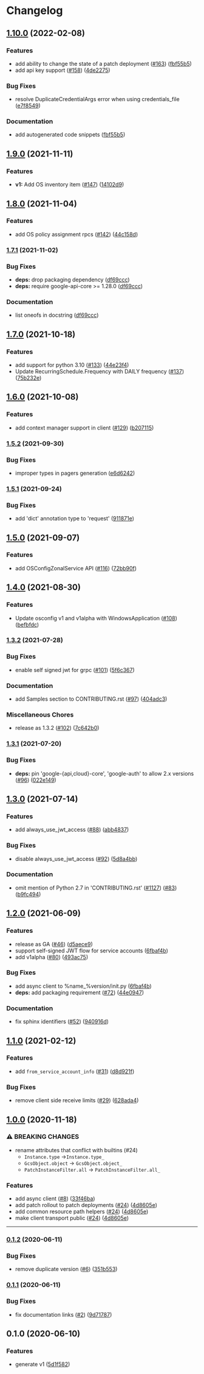 # Changelog

## [1.10.0](https://github.com/googleapis/python-os-config/compare/v1.9.0...v1.10.0) (2022-02-08)


### Features

* add ability to change the state of a patch deployment ([#163](https://github.com/googleapis/python-os-config/issues/163)) ([fbf55b5](https://github.com/googleapis/python-os-config/commit/fbf55b5abbe63d946d9fea4a335a9edd5495ad86))
* add api key support ([#158](https://github.com/googleapis/python-os-config/issues/158)) ([4de2275](https://github.com/googleapis/python-os-config/commit/4de22754f2d45bfce7c20b97f0a6a6a2f30b7a97))


### Bug Fixes

* resolve DuplicateCredentialArgs error when using credentials_file ([e7f8549](https://github.com/googleapis/python-os-config/commit/e7f854968db11231c3f5a8d4469e66a9cfc196e3))


### Documentation

* add autogenerated code snippets ([fbf55b5](https://github.com/googleapis/python-os-config/commit/fbf55b5abbe63d946d9fea4a335a9edd5495ad86))

## [1.9.0](https://www.github.com/googleapis/python-os-config/compare/v1.8.0...v1.9.0) (2021-11-11)


### Features

* **v1:** Add OS inventory item ([#147](https://www.github.com/googleapis/python-os-config/issues/147)) ([14102d9](https://www.github.com/googleapis/python-os-config/commit/14102d97b78f5d9c10aca07452f11112d53a1788))

## [1.8.0](https://www.github.com/googleapis/python-os-config/compare/v1.7.1...v1.8.0) (2021-11-04)


### Features

* add OS policy assignment rpcs ([#142](https://www.github.com/googleapis/python-os-config/issues/142)) ([44c158d](https://www.github.com/googleapis/python-os-config/commit/44c158dd19c4329678e170733377494821ca955f))

### [1.7.1](https://www.github.com/googleapis/python-os-config/compare/v1.7.0...v1.7.1) (2021-11-02)


### Bug Fixes

* **deps:** drop packaging dependency ([df69ccc](https://www.github.com/googleapis/python-os-config/commit/df69ccc66f45ccb4e94fbe8251c3f58e744fcf6b))
* **deps:** require google-api-core >= 1.28.0 ([df69ccc](https://www.github.com/googleapis/python-os-config/commit/df69ccc66f45ccb4e94fbe8251c3f58e744fcf6b))


### Documentation

* list oneofs in docstring ([df69ccc](https://www.github.com/googleapis/python-os-config/commit/df69ccc66f45ccb4e94fbe8251c3f58e744fcf6b))

## [1.7.0](https://www.github.com/googleapis/python-os-config/compare/v1.6.0...v1.7.0) (2021-10-18)


### Features

* add support for python 3.10 ([#133](https://www.github.com/googleapis/python-os-config/issues/133)) ([44e23f4](https://www.github.com/googleapis/python-os-config/commit/44e23f4b82fad2079b79366670b8a14002a37d68))
* Update RecurringSchedule.Frequency with DAILY frequency ([#137](https://www.github.com/googleapis/python-os-config/issues/137)) ([75b232e](https://www.github.com/googleapis/python-os-config/commit/75b232e9ca86beeb6a9d2a9f45629e2ffa458c6d))

## [1.6.0](https://www.github.com/googleapis/python-os-config/compare/v1.5.2...v1.6.0) (2021-10-08)


### Features

* add context manager support in client ([#129](https://www.github.com/googleapis/python-os-config/issues/129)) ([b207115](https://www.github.com/googleapis/python-os-config/commit/b207115ed97544585c5f0dc7512d71fd94b5aae2))

### [1.5.2](https://www.github.com/googleapis/python-os-config/compare/v1.5.1...v1.5.2) (2021-09-30)


### Bug Fixes

* improper types in pagers generation ([e6d6242](https://www.github.com/googleapis/python-os-config/commit/e6d62422e555f33cd5107eb59073c8d88d292681))

### [1.5.1](https://www.github.com/googleapis/python-os-config/compare/v1.5.0...v1.5.1) (2021-09-24)


### Bug Fixes

* add 'dict' annotation type to 'request' ([911871e](https://www.github.com/googleapis/python-os-config/commit/911871e8154fdb16a6e182764563864cf2235153))

## [1.5.0](https://www.github.com/googleapis/python-os-config/compare/v1.4.0...v1.5.0) (2021-09-07)


### Features

* add OSConfigZonalService API ([#116](https://www.github.com/googleapis/python-os-config/issues/116)) ([72bb90f](https://www.github.com/googleapis/python-os-config/commit/72bb90f67be410d981854f9a5f34fd31b1934693))

## [1.4.0](https://www.github.com/googleapis/python-os-config/compare/v1.3.2...v1.4.0) (2021-08-30)


### Features

* Update osconfig v1 and v1alpha with WindowsApplication ([#108](https://www.github.com/googleapis/python-os-config/issues/108)) ([befbfdc](https://www.github.com/googleapis/python-os-config/commit/befbfdcd6bffdc402330bd0b715593ac788bd3b0))

### [1.3.2](https://www.github.com/googleapis/python-os-config/compare/v1.3.1...v1.3.2) (2021-07-28)


### Bug Fixes

* enable self signed jwt for grpc ([#101](https://www.github.com/googleapis/python-os-config/issues/101)) ([5f6c367](https://www.github.com/googleapis/python-os-config/commit/5f6c367753fb780f15ff38245b2c85387e01965e))


### Documentation

* add Samples section to CONTRIBUTING.rst ([#97](https://www.github.com/googleapis/python-os-config/issues/97)) ([404adc3](https://www.github.com/googleapis/python-os-config/commit/404adc3419aaa40b0b66f55fc3ed92758287816b))


### Miscellaneous Chores

* release as 1.3.2 ([#102](https://www.github.com/googleapis/python-os-config/issues/102)) ([7c642b0](https://www.github.com/googleapis/python-os-config/commit/7c642b0eb32171275ee47db7ab64900176d0a4a1))

### [1.3.1](https://www.github.com/googleapis/python-os-config/compare/v1.3.0...v1.3.1) (2021-07-20)


### Bug Fixes

* **deps:** pin 'google-{api,cloud}-core', 'google-auth' to allow 2.x versions ([#96](https://www.github.com/googleapis/python-os-config/issues/96)) ([022e149](https://www.github.com/googleapis/python-os-config/commit/022e149322e719465f1b0b66850def2b94c42eb1))

## [1.3.0](https://www.github.com/googleapis/python-os-config/compare/v1.2.0...v1.3.0) (2021-07-14)


### Features

* add always_use_jwt_access ([#88](https://www.github.com/googleapis/python-os-config/issues/88)) ([abb4837](https://www.github.com/googleapis/python-os-config/commit/abb48378d71deab058958c3b3b1efff5c253c99e))


### Bug Fixes

* disable always_use_jwt_access ([#92](https://www.github.com/googleapis/python-os-config/issues/92)) ([5d8a4bb](https://www.github.com/googleapis/python-os-config/commit/5d8a4bb9ef477f8fd81344fbd02631ac31660169))


### Documentation

* omit mention of Python 2.7 in 'CONTRIBUTING.rst' ([#1127](https://www.github.com/googleapis/python-os-config/issues/1127)) ([#83](https://www.github.com/googleapis/python-os-config/issues/83)) ([b9fc494](https://www.github.com/googleapis/python-os-config/commit/b9fc4948a320fcf6a7154a2c7a1476cc78736c4d))

## [1.2.0](https://www.github.com/googleapis/python-os-config/compare/v1.1.0...v1.2.0) (2021-06-09)


### Features

* release as GA ([#46](https://www.github.com/googleapis/python-os-config/issues/46)) ([d5aece9](https://www.github.com/googleapis/python-os-config/commit/d5aece996ff225dc747e7c59978576bfcb79a3d1))
* support self-signed JWT flow for service accounts ([6fbaf4b](https://www.github.com/googleapis/python-os-config/commit/6fbaf4bb16b0bb381edf13957b85297c1659a206))
* add v1alpha ([#80](https://www.github.com/googleapis/python-os-config/issues/80)) ([493ac75](https://www.github.com/googleapis/python-os-config/commit/493ac75a5fec0185fa15415fe4feffe0c36ca7e9))


### Bug Fixes

* add async client to %name_%version/init.py ([6fbaf4b](https://www.github.com/googleapis/python-os-config/commit/6fbaf4bb16b0bb381edf13957b85297c1659a206))
* **deps:** add packaging requirement ([#72](https://www.github.com/googleapis/python-os-config/issues/72)) ([44e0947](https://www.github.com/googleapis/python-os-config/commit/44e09479922f8569b8d95657009e7c806eb101f9))


### Documentation

* fix sphinx identifiers ([#52](https://www.github.com/googleapis/python-os-config/issues/52)) ([940916d](https://www.github.com/googleapis/python-os-config/commit/940916de78ac19bea3f63f75ce073648f920c70b))

## [1.1.0](https://www.github.com/googleapis/python-os-config/compare/v1.0.0...v1.1.0) (2021-02-12)


### Features

* add `from_service_account_info` ([#31](https://www.github.com/googleapis/python-os-config/issues/31)) ([d8d921f](https://www.github.com/googleapis/python-os-config/commit/d8d921fc28d294039c574e4dc327fbe1caa27337))


### Bug Fixes

* remove client side receive limits  ([#29](https://www.github.com/googleapis/python-os-config/issues/29)) ([628ada4](https://www.github.com/googleapis/python-os-config/commit/628ada4004b1add04f5c2d95b9b1cad48616cf2c))

## [1.0.0](https://www.github.com/googleapis/python-os-config/compare/v0.1.2...v1.0.0) (2020-11-18)


### ⚠ BREAKING CHANGES

* rename attributes that conflict with builtins (#24)
    * `Instance.type` ->`Instance.type_`
    * `GcsObject.object` -> `GcsObject.object_`
    * `PatchInstanceFilter.all` -> `PatchInstanceFilter.all_`

### Features

* add async client ([#8](https://www.github.com/googleapis/python-os-config/issues/8)) ([33f46ba](https://www.github.com/googleapis/python-os-config/commit/33f46ba4aa34e066a70a5ad792254574b5985f83))
* add patch rollout to patch deployments ([#24](https://www.github.com/googleapis/python-os-config/issues/24)) ([4d8605e](https://www.github.com/googleapis/python-os-config/commit/4d8605e2d92af271b2c363490926689266c1d4b6))
* add common resource path helpers ([#24](https://www.github.com/googleapis/python-os-config/issues/24)) ([4d8605e](https://www.github.com/googleapis/python-os-config/commit/4d8605e2d92af271b2c363490926689266c1d4b6))
* make client transport public ([#24](https://www.github.com/googleapis/python-os-config/issues/24)) ([4d8605e](https://www.github.com/googleapis/python-os-config/commit/4d8605e2d92af271b2c363490926689266c1d4b6))
---
### [0.1.2](https://www.github.com/googleapis/python-os-config/compare/v0.1.1...v0.1.2) (2020-06-11)


### Bug Fixes

* remove duplicate version ([#6](https://www.github.com/googleapis/python-os-config/issues/6)) ([351b553](https://www.github.com/googleapis/python-os-config/commit/351b5531244bb207fc6696625dbeaf840e7a469f))

### [0.1.1](https://www.github.com/googleapis/python-os-config/compare/v0.1.0...v0.1.1) (2020-06-11)


### Bug Fixes

* fix documentation links ([#2](https://www.github.com/googleapis/python-os-config/issues/2)) ([9d71787](https://www.github.com/googleapis/python-os-config/commit/9d717874d310d40efdb8f2a316521ea90e8c0e63))

## 0.1.0 (2020-06-10)


### Features

* generate v1 ([5d1f582](https://www.github.com/googleapis/python-os-config/commit/5d1f582b5b02d128ef44120d285941805d234ec7))
